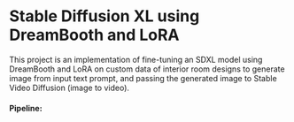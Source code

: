 # Stable Diffusion XL using DreamBooth and LoRA
This project is an implementation of fine-tuning an SDXL model using DreamBooth and LoRA on custom data of interior room designs to generate image from input text prompt, and passing the generated image to Stable Video Diffusion (image to video).

#### Pipeline:
